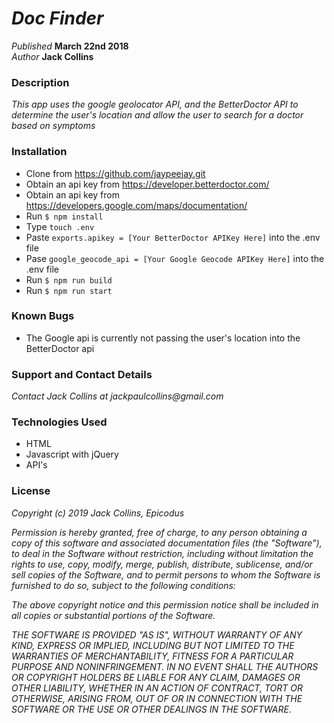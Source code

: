 # _Doc Finder_

_Published_ **March 22nd 2018**<br>
_Author_ **Jack Collins**


### Description
_This app uses the google geolocator API, and the BetterDoctor API to determine the user's location and allow the user to search for a doctor based on symptoms_

### Installation
* Clone from https://github.com/jaypeejay.git
* Obtain an api key from https://developer.betterdoctor.com/
* Obtain an api key from https://developers.google.com/maps/documentation/
* Run `$ npm install`
* Type `touch .env`
* Paste `exports.apikey = [Your BetterDoctor APIKey Here]` into the .env file
* Pase `google_geocode_api = [Your Google Geocode APIKey Here]` into the .env file
* Run `$ npm run build`
* Run `$ npm run start`


### Known Bugs
* The Google api is currently not passing the user's location into the BetterDoctor api

### Support and Contact Details

_Contact Jack Collins at jackpaulcollins@gmail.com_

### Technologies Used
* HTML
* Javascript with jQuery
* API's

### License


_Copyright (c) 2019 Jack Collins, Epicodus_

_Permission is hereby granted, free of charge, to any person obtaining a copy of this software and associated documentation files (the "Software"), to deal in the Software without restriction, including without limitation the rights to use, copy, modify, merge, publish, distribute, sublicense, and/or sell copies of the Software, and to permit persons to whom the Software is furnished to do so, subject to the following conditions:_

_The above copyright notice and this permission notice shall be included in all copies or substantial portions of the Software._

_THE SOFTWARE IS PROVIDED "AS IS", WITHOUT WARRANTY OF ANY KIND, EXPRESS OR IMPLIED, INCLUDING BUT NOT LIMITED TO THE WARRANTIES OF MERCHANTABILITY, FITNESS FOR A PARTICULAR PURPOSE AND NONINFRINGEMENT. IN NO EVENT SHALL THE AUTHORS OR COPYRIGHT HOLDERS BE LIABLE FOR ANY CLAIM, DAMAGES OR OTHER LIABILITY, WHETHER IN AN ACTION OF CONTRACT, TORT OR OTHERWISE, ARISING FROM, OUT OF OR IN CONNECTION WITH THE SOFTWARE OR THE USE OR OTHER DEALINGS IN THE SOFTWARE._
